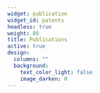 ```yaml
---
widget: publication
widget_id: patents
headless: true
weight: 80
title: Publications
active: true
design:
  columns: ""
  background:
    text_color_light: false
    image_darken: 0
---
```

